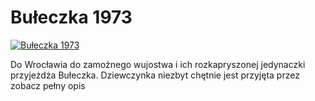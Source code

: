 Bułeczka 1973 
=============
[![Bułeczka 1973 ](http://vidos.pl/images/player.gif)](http://vidos.pl/buleczka-1973)

 Do Wrocławia do zamożnego wujostwa i ich rozkapryszonej jedynaczki przyjeżdża Bułeczka. Dziewczynka niezbyt chętnie jest przyjęta przez zobacz pełny opis
